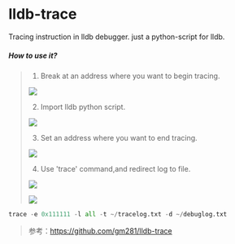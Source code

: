 # lldb-trace
Tracing instruction in lldb debugger.
just a python-script for lldb.

##### How to use it?

>1. Break at an address where you want to begin tracing.
>
>   ![](/Users/wt/Desktop/111.png)
>
>2. Import  lldb python script.
>
>   ![](/Users/wt/Desktop/222.png)
>
>3. Set an address where you want to end tracing.
>
>   ![](/Users/wt/Desktop/333.png)
>
>4. Use  'trace' command,and  redirect log to file.
>
>   ![](/Users/wt/Desktop/444.png)
>
>   ![](/Users/wt/Desktop/555.png)

```python
trace -e 0x111111 -l all -t ~/tracelog.txt -d ~/debuglog.txt
```

> 参考：https://github.com/gm281/lldb-trace





